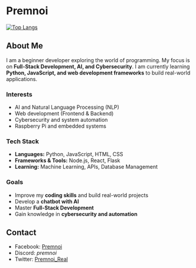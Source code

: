 # Premnoi
[![Top Langs](https://github-readme-stats-eight-lac-66.vercel.app/api/top-langs/?username=Premnoi&theme=dark)](https://youtu.be/jJzw1h5CR-I?si=Nc8fHDTS_7m63ZNp)
## About Me  
I am a beginner developer exploring the world of programming. My focus is on **Full-Stack Development, AI, and Cybersecurity**. I am currently learning **Python, JavaScript, and web development frameworks** to build real-world applications.

### Interests
- AI and Natural Language Processing (NLP)
- Web development (Frontend & Backend)
- Cybersecurity and system automation
- Raspberry Pi and embedded systems

### Tech Stack
- **Languages:** Python, JavaScript, HTML, CSS 
- **Frameworks & Tools:** Node.js, React, Flask
- **Learning:** Machine Learning, APIs, Database Management 

### Goals  
- Improve my **coding skills** and build real-world projects
- Develop a **chatbot with AI**
- Master **Full-Stack Development**
- Gain knowledge in **cybersecurity and automation**

## Contact  
- Facebook: [Premnoi](https://web.facebook.com/profile.php?id=100086227287249)
- Discord: *premnoi*
- Twitter: [Premnoi_Real](https://x.com/Premnoi_Real)

